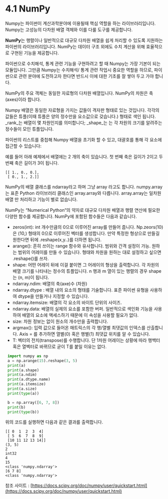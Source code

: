 # 4.1 NumPy

Numpy는 파이썬이 계산과학분야에 이용될때 핵심 역할을 하는 라이브러리입니다. Numpy는 고성능의 다차원 배열 객체와 이를 다룰 도구를 제공합니다.

**NumPy**는 행렬이나 일반적으로 대규모 다차원 배열을 쉽게 처리할 수 있도록 지원하는 파이썬의 라이브러리입니다. NumPy는 데이터 구조 외에도 수치 계산을 위해 효율적으로 구현된 기능을 제공합니다.

파이썬으로 수치해석, 통계 관련 기능을 구현하려고 할 때 Numpy는 가장 기본이 되는 모듈입니다. 그만큼 Numpy는 수치해석/ 통계 관련 작업시 중요한 역할을 하므로, 파이썬으로 관련 분야에 도전하고자 한다면 반드시 이에 대한 기초를 잘 쌓아 두고 가야 합니다.

NumPy의 주요 객체는 동일한 자료형의 다차원 배열입니다. NumPy의 차원은 축(axes)이라 합니다.

Numpy 배열은 동일한 자료형을 가지는 값들이 격자판 형태로 있는 것입니다. 각각의 값들은 튜플(이때 튜플은 양의 정수만을 요소값으로 갖습니다.) 형태로 색인 됩니다. \_rank\_는 배열이 몇 차원인지를 의미합니다; \_shape\_는 는 각 차원의 크기를 알려주는 정수들이 모인 튜플입니다.

파이썬의 리스트를 중첩해 Numpy 배열을 초기화 할 수 있고, 대괄호를 통해 각 요소에 접근할 수 있습니다:

예를 들어 아래 예제에서 배열에는 2 개의 축이 있습니다. 첫 번째 축은 길이가 2이고 두 번째 축은 길이가 3이 됩니다.

```
[[ 1., 0., 0.],
 [ 0., 1., 2.]]
```

NumPy의 배열 클래스를 ndarray라고 하며 그냥 array 라고도 합니다. numpy.array는 표준 Python 라이브러리 클래스인 array.array와 다릅니다. array.array는 일차원 배열 만 처리하고 기능이 별로 없습니다.

NumPy는 “Numerical Python“의 약자로 대규모 다차원 배열과 행렬 연산에 필요한 다양한 함수를 제공합니다. NumPy에 포함된 함수들은 다음과 같습니다.

* zeros(int): int 개수만큼의 0으로 이루어진 array를 만들어 줍니다. Np.zeors(10)은 (10,) 형태의 0으로 이루어진 벡터를 생성합니다. 만약 특정한 형상으로 만들길 원한다면 뒤에 .reshape(x,y..)를 더하면 됩니다.
* arange(): 흔히 쓰이는 range 함수와 유사합니다. 범위와 간격 설정이 가능. 원하는 범위의 어레이를 만들 수 있습니다. 형태와 차원을 원하는 대로 설정하고 싶으면 .reshape()를 쓰자.
* shape: 어떤 어레이 뒤에 이걸 붙이면 그 어레이의 형상을 출력합니다. 각 차원의 배열 크기를 나타내는 정수의 튜플입니다. n 행과 m 열이 있는 행렬의 경우 shape는 (n, m)이 됩니다.
* ndarray.ndim: 배열의 축(axe)수 (차원)
* ndarray.dtype : 배열 내의 요소의 형태를 기술합니다. 표준 파이썬 유형을 사용하여 dtype을 만들거나 지정할 수 있습니다.
* ndarray.itemsize: 배열의 각 요소의 바이트 단위의 사이즈.
* ndarray.data: 배열의 실제의 요소를 포함한 버퍼. 일반적으로 색인화 기능을 사용하여 배열의 요소에 액세스하기 때문에 이 속성을 사용할 필요가 없다.
* size: 차원 정보는 없이 원소의 개수만을 출력합니다.
* argmax(): 입력 값으로 들어온 매트릭스의 각 행/열별 최댓값의 인덱스를 산출합니다. Axis = 를 추가하면 열별(0) 혹은 행별(1) 최댓값 위치를 알 수 있습니다.
* T: 벡터의 전치(transpose)를 수행합니다. 단 1차원 어레이는 상황에 따라 행백터 혹은 열벡터로 바뀌므로 굳이 T를 붙일 이유는 없다.

```python
 import numpy as np
 a = np.arange(15).reshape(3, 5)
 print(a)
 print(a.shape)
 print(a.ndim)
 print(a.dtype.name)
 print(a.itemsize)
 print(a.size)
 print(type(a))

 b = np.array([6, 7, 8])
 print(b)
 print(type(b))
```

위의 코드를 실행하면 다음과 같은 결과를 출력합니다.

```
[[ 0  1  2  3  4]
 [ 5  6  7  8  9]
 [10 11 12 13 14]]
(3, 5)
2
int32
4
15
<class 'numpy.ndarray'>
[6 7 8]
<class 'numpy.ndarray'>
```

참조 사이트 : [https://docs.scipy.org/doc/numpy/user/quickstart.html](https://docs.scipy.org/doc/numpy/user/quickstart.html)
